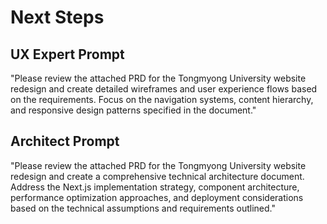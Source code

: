 # Next Steps

## UX Expert Prompt
"Please review the attached PRD for the Tongmyong University website redesign and create detailed wireframes and user experience flows based on the requirements. Focus on the navigation systems, content hierarchy, and responsive design patterns specified in the document."

## Architect Prompt
"Please review the attached PRD for the Tongmyong University website redesign and create a comprehensive technical architecture document. Address the Next.js implementation strategy, component architecture, performance optimization approaches, and deployment considerations based on the technical assumptions and requirements outlined."